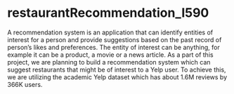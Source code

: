 # restaurantRecommendation_I590
A recommendation system is an application that can identify entities of interest for a person and provide suggestions based on the past record of person’s likes and preferences. The entity of interest can be anything, for example it can be a product, a movie or a news article. As a part of this project, we are planning to build a recommendation system which can suggest restaurants that might be of interest to a Yelp user. To achieve this, we are utilizing the academic Yelp dataset which has about 1.6M reviews by 366K users. 

